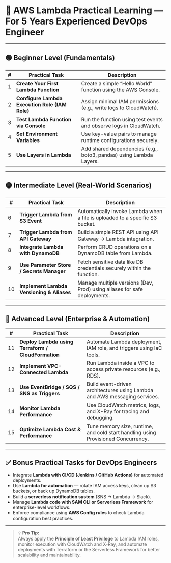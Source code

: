 # 🧠 AWS Lambda Practical Learning — For 5 Years Experienced DevOps Engineer

---

## 🟢 Beginner Level (Fundamentals)

| # | Practical Task | Description |
|---|----------------|-------------|
| 1 | **Create Your First Lambda Function** | Create a simple “Hello World” function using the AWS Console. |
| 2 | **Configure Lambda Execution Role (IAM Role)** | Assign minimal IAM permissions (e.g., write logs to CloudWatch). |
| 3 | **Test Lambda Function via Console** | Run the function using test events and observe logs in CloudWatch. |
| 4 | **Set Environment Variables** | Use key-value pairs to manage runtime configurations securely. |
| 5 | **Use Layers in Lambda** | Add shared dependencies (e.g., boto3, pandas) using Lambda Layers. |

---

## 🟡 Intermediate Level (Real-World Scenarios)

| # | Practical Task | Description |
|---|----------------|-------------|
| 6 | **Trigger Lambda from S3 Event** | Automatically invoke Lambda when a file is uploaded to a specific S3 bucket. |
| 7 | **Trigger Lambda from API Gateway** | Build a simple REST API using API Gateway → Lambda integration. |
| 8 | **Integrate Lambda with DynamoDB** | Perform CRUD operations on a DynamoDB table from Lambda. |
| 9 | **Use Parameter Store / Secrets Manager** | Fetch sensitive data like DB credentials securely within the function. |
| 10 | **Implement Lambda Versioning & Aliases** | Manage multiple versions (Dev, Prod) using aliases for safe deployments. |

---

## 🔴 Advanced Level (Enterprise & Automation)

| # | Practical Task | Description |
|---|----------------|-------------|
| 11 | **Deploy Lambda using Terraform / CloudFormation** | Automate Lambda deployment, IAM role, and triggers using IaC tools. |
| 12 | **Implement VPC-Connected Lambda** | Run Lambda inside a VPC to access private resources (e.g., RDS). |
| 13 | **Use EventBridge / SQS / SNS as Triggers** | Build event-driven architectures using Lambda and AWS messaging services. |
| 14 | **Monitor Lambda Performance** | Use CloudWatch metrics, logs, and X-Ray for tracing and debugging. |
| 15 | **Optimize Lambda Cost & Performance** | Tune memory size, runtime, and cold start handling using Provisioned Concurrency. |

---

## ✅ Bonus Practical Tasks for DevOps Engineers

- Integrate **Lambda with CI/CD (Jenkins / GitHub Actions)** for automated deployments.  
- Use **Lambda for automation** — rotate IAM access keys, clean up S3 buckets, or back up DynamoDB tables.  
- Build a **serverless notification system** (SNS → Lambda → Slack).  
- Manage **Lambda code with SAM CLI or Serverless Framework** for enterprise-level workflows.  
- Enforce compliance using **AWS Config rules** to check Lambda configuration best practices.  

---

> 💡 **Pro Tip:**  
> Always apply the **Principle of Least Privilege** to Lambda IAM roles, monitor execution with CloudWatch and X-Ray, and automate deployments with Terraform or the Serverless Framework for better scalability and maintainability.
